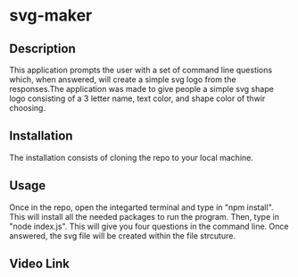 # svg-maker

## Description

This application prompts the user with a set of command line questions which, when answered, will create a simple svg logo from the responses.The application was made to give people a simple svg shape logo consisting of a 3 letter name, text color, and shape color of thwir choosing.

## Installation

The installation consists of cloning the repo to your local machine.

## Usage
Once in the repo, open the integarted terminal and type in "npm install". This will install all the needed packages to run the program. Then, type in "node index.js". This will give you four questions in the command line. Once answered, the svg file will be created within the file strcuture.

## Video Link

